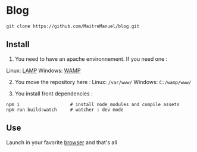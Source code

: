 # Blog

`git clone https://github.com/MaitreManuel/blog.git`

## Install

1. You need to have an apache environnement. If you need one :

Linux: [LAMP](https://forum.ubuntu-fr.org/viewtopic.php?id=1990066)
Windows: [WAMP](http://alcatiz.developpez.com/tutoriel/installer-wamp-windows10/)

2. You move the repository here :
Linux: `/var/www/`
Windows: `C:/wamp/www/`

3. You install front dependencies :

```
npm i                   # install node_modules and compile assets
npm run build:watch     # watcher : dev mode
```

## Use

Launch in your favorite [browser](http://localhost/blog/apps/front/src/AppBundle/Resources/index.html) and that's all
